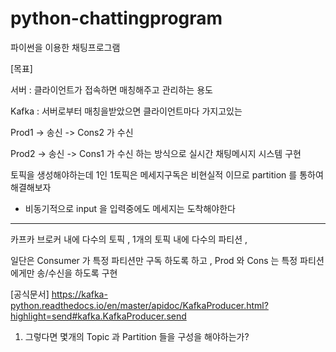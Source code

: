 # python-chattingprogram
파이썬을 이용한 채팅프로그램


[목표]

서버 : 클라이언트가 접속하면 매칭해주고 관리하는 용도

Kafka : 서버로부터 매칭을받았으면 클라이언트마다 가지고있는

Prod1 ->  송신 -> Cons2 가 수신

Prod2 ->  송신 -> Cons1 가 수신 하는 방식으로 실시간 채팅메시지 시스템 구현 


토픽을 생성해야하는데 1인 1토픽은 메세지구독은 비현실적 이므로 partition 를 통하여 해결해보자

+ 비동기적으로 input 을 입력중에도 메세지는 도착해야한다 

-------------------------------------------------

카프카 브로커 내에 다수의 토픽 , 1개의 토픽 내에 다수의 파티션 ,

일단은 Consumer 가 특정 파티션만 구독 하도록 하고 , Prod 와 Cons 는 특정 파티션 에게만 송/수신을 하도록 구현

[공식문서]
https://kafka-python.readthedocs.io/en/master/apidoc/KafkaProducer.html?highlight=send#kafka.KafkaProducer.send


1. 그렇다면 몇개의 Topic 과 Partition 들을 구성을 해야하는가? 

